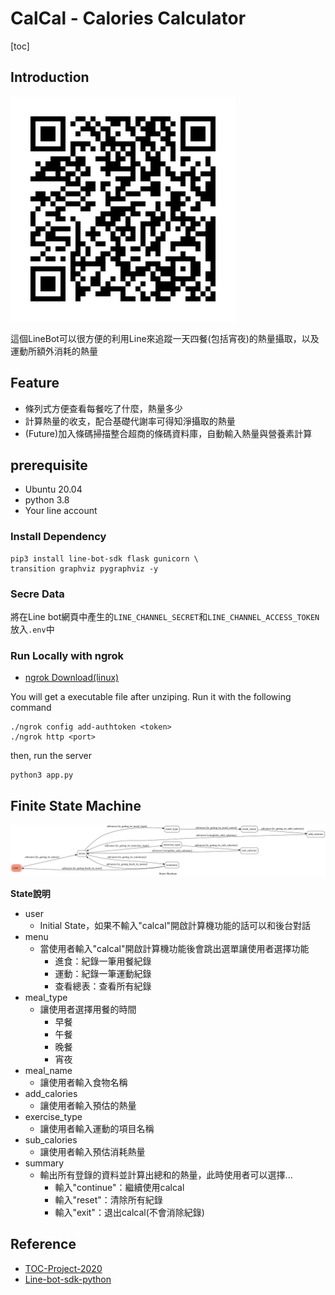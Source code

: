 # CalCal - Calories Calculator
[toc]
## Introduction
![linebot-QRCode](./img/qrcode.png)

這個LineBot可以很方便的利用Line來追蹤一天四餐(包括宵夜)的熱量攝取，以及運動所額外消耗的熱量

## Feature
- 條列式方便查看每餐吃了什麼，熱量多少
- 計算熱量的收支，配合基礎代謝率可得知淨攝取的熱量
- (Future)加入條碼掃描整合超商的條碼資料庫，自動輸入熱量與營養素計算

## prerequisite
- Ubuntu 20.04
- python 3.8
- Your line account

### Install Dependency
```=bash
pip3 install line-bot-sdk flask gunicorn \
transition graphviz pygraphviz -y
```

### Secre Data
將在Line bot網頁中產生的`LINE_CHANNEL_SECRET`和`LINE_CHANNEL_ACCESS_TOKEN`放入`.env`中

### Run Locally with ngrok
- [ngrok Download(linux)](https://ngrok.com/download)

You will get a executable file after unziping. Run it with the following command
```=bash
./ngrok config add-authtoken <token>
./ngrok http <port>
```

then, run the server
```=bash
python3 app.py
```

## Finite State Machine
![fsm](./img/fsm.png)

**State說明**
- user
    - Initial State，如果不輸入"calcal"開啟計算機功能的話可以和後台對話
- menu
    - 當使用者輸入"calcal"開啟計算機功能後會跳出選單讓使用者選擇功能
        - 進食：紀錄一筆用餐紀錄
        - 運動：紀錄一筆運動紀錄
        - 查看總表：查看所有紀錄
- meal_type
    - 讓使用者選擇用餐的時間
        - 早餐
        - 午餐
        - 晚餐
        - 宵夜
- meal_name
    - 讓使用者輸入食物名稱
- add_calories
    - 讓使用者輸入預估的熱量
- exercise_type
    - 讓使用者輸入運動的項目名稱
- sub_calories
    - 讓使用者輸入預估消耗熱量
- summary
    - 輸出所有登錄的資料並計算出總和的熱量，此時使用者可以選擇...
        - 輸入"continue"：繼續使用calcal
        - 輸入"reset"：清除所有紀錄
        - 輸入"exit"：退出calcal(不會消除紀錄)

## Reference
- [TOC-Project-2020](https://github.com/NCKU-CCS/TOC-Project-2020)
- [Line-bot-sdk-python](https://github.com/line/line-bot-sdk-python/tree/master/examples/flask-echo)